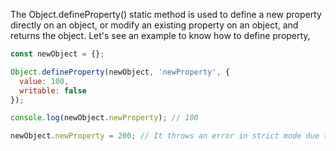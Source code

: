 
  The Object.defineProperty() static method is used to define a new property directly on an object, or modify an existing property on an object, and returns the object. Let's see an example to know how to define property,

  ```javascript
  const newObject = {};

  Object.defineProperty(newObject, 'newProperty', {
    value: 100,
    writable: false
  });

  console.log(newObject.newProperty); // 100

  newObject.newProperty = 200; // It throws an error in strict mode due to writable setting

  ```
